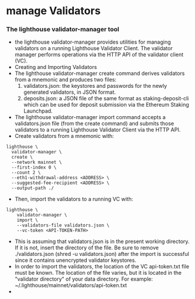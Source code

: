 # manage Validators

### The lighthouse validator-manager tool
  - the lighthouse validator-manager provides utilities for managing validators on a running Lighthouse Validator Client. The validator manager performs operations via the HTTP API of the validator client (VC).
  - Creating and Importing Validators
  - The lighthouse validator-manager create command derives validators from a mnemonic and produces two files:
    1. validators.json: the keystores and passwords for the newly generated validators, in JSON format.
    2. deposits.json: a JSON file of the same format as staking-deposit-cli which can be used for deposit submission via the Ethereum Staking Launchpad.
  - The lighthouse validator-manager import command accepts a validators.json file (from the create command) and submits those validators to a running Lighthouse Validator Client via the HTTP API.
  - Create validators from a mnemonic with:
```
lighthouse \
  validator-manager \
  create \
  --network mainnet \
  --first-index 0 \
  --count 2 \
  --eth1-withdrawal-address <ADDRESS> \
  --suggested-fee-recipient <ADDRESS> \
  --output-path ./
```
  - Then, import the validators to a running VC with:
```
lighthouse \
    validator-manager \
    import \
    --validators-file validators.json \
    --vc-token <API-TOKEN-PATH>
```
  - This is assuming that validators.json is in the present working directory. If it is not, insert the directory of the file. Be sure to remove ./validators.json (shred -u validators.json) after the import is successful since it contains unencrypted validator keystores.
  - In order to import the validators, the location of the VC api-token.txt file must be known. The location of the file varies, but it is located in the "validator directory" of your data directory. For example: ~/.lighthouse/mainnet/validators/api-token.txt
  - 
